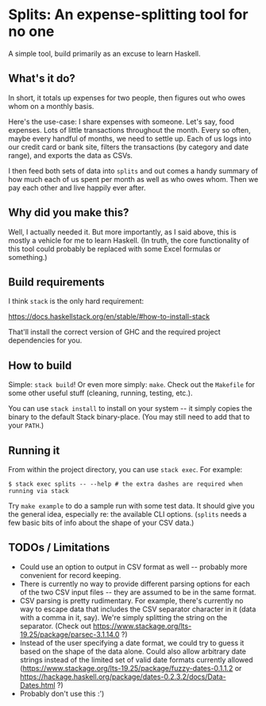 # Splits: An expense-splitting tool for no one

A simple tool, build primarily as an excuse to learn Haskell.

## What's it do?

In short, it totals up expenses for two people, then figures out who owes whom
on a monthly basis.

Here's the use-case: I share expenses with someone. Let's say, food expenses.
Lots of little transactions throughout the month. Every so often, maybe every
handful of months, we need to settle up. Each of us logs into our credit card
or bank site, filters the transactions (by category and date range), and
exports the data as CSVs.

I then feed both sets of data into `splits` and out comes a handy summary of
how much each of us spent per month as well as who owes whom. Then we pay each
other and live happily ever after.

## Why did you make this?

Well, I actually needed it. But more importantly, as I said above, this is
mostly a vehicle for me to learn Haskell. (In truth, the core functionality of
this tool could probably be replaced with some Excel formulas or something.)

## Build requirements

I think `stack` is the only hard requirement:

https://docs.haskellstack.org/en/stable/#how-to-install-stack

That'll install the correct version of GHC and the required project
dependencies for you.

## How to build

Simple: `stack build`! Or even more simply: `make`. Check out the `Makefile`
for some other useful stuff (cleaning, running, testing, etc.).

You can use `stack install` to install on your system -- it simply copies the
binary to the default Stack binary-place. (You may still need to add that to
your `PATH`.)

## Running it

From within the project directory, you can use `stack exec`. For example:

```
$ stack exec splits -- --help # the extra dashes are required when running via stack
```

Try `make example` to do a sample run with some test data. It should give you
the general idea, especially re: the available CLI options. (`splits` needs a
few basic bits of info about the shape of your CSV data.)

## TODOs / Limitations

* Could use an option to output in CSV format as well -- probably more
  convenient for record keeping.
* There is currently no way to provide different parsing options for each of
  the two CSV input files -- they are assumed to be in the same format.
* CSV parsing is pretty rudimentary. For example, there's currently no way to
  escape data that includes the CSV separator character in it (data with a
  comma in it, say). We're simply splitting the string on the separator.
  (Check out https://www.stackage.org/lts-19.25/package/parsec-3.1.14.0 ?)
* Instead of the user specifying a date format, we could try to guess it based
  on the shape of the data alone. Could also allow arbitrary date strings
  instead of the limited set of valid date formats currently allowed
  (https://www.stackage.org/lts-19.25/package/fuzzy-dates-0.1.1.2 or
  https://hackage.haskell.org/package/dates-0.2.3.2/docs/Data-Dates.html ?)
* Probably don't use this :')
